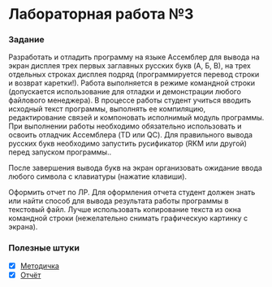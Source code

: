# Лабораторная работа №3

### Задание

Разработать и отладить программу на языке Ассемблер для вывода на экран дисплея трех первых заглавных русских букв (A, Б, В), на трех отдельных строках дисплея подряд (программируется перевод строки и возврат каретки!). Работа выполняется в режиме командной строки (допускается использование для отладки и демонстрации любого файлового менеджера). В процессе работы студент учиться вводить исходный текст программы, выполнять ее компиляцию, редактирование связей и компоновать исполнимый модуль программы. При выполнении работы необходимо обязательно использовать и освоить отладчик Ассемблера (TD или QC). Для правильного вывода русских букв необходимо запустить русификатор (RKM или другой) перед запуском программы..

После завершения вывода букв на экран организовать ожидание ввода любого символа с клавиатуры (нажатие клавиши).

Оформить отчет по ЛР. Для оформления отчета студент должен знать или найти способ для вывода результата работы программы в текстовый файл. Лучше использовать копирование текста из окна командной строки (нежелательно снимать графическую картинку с экрана).

### Полезные штуки
- [x] [Методичка](https://github.com/bestK1ngArthur/IU5/blob/master/4%20%D1%81%D0%B5%D0%BC%D0%B5%D1%81%D1%82%D1%80/%D0%A1%D0%B8%D1%81%D1%82%D0%B5%D0%BC%D0%BD%D0%BE%D0%B5%20%D0%BF%D1%80%D0%BE%D0%B3%D1%80%D0%B0%D0%BC%D0%BC%D0%B8%D1%80%D0%BE%D0%B2%D0%B0%D0%BD%D0%B8%D0%B5/Lab3/Description.pdf)
- [x] [Отчёт](https://github.com/bestK1ngArthur/IU5/blob/master/4%20%D1%81%D0%B5%D0%BC%D0%B5%D1%81%D1%82%D1%80/%D0%A1%D0%B8%D1%81%D1%82%D0%B5%D0%BC%D0%BD%D0%BE%D0%B5%20%D0%BF%D1%80%D0%BE%D0%B3%D1%80%D0%B0%D0%BC%D0%BC%D0%B8%D1%80%D0%BE%D0%B2%D0%B0%D0%BD%D0%B8%D0%B5/Lab3/Review.doc)
